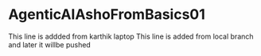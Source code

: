 # AgenticAIAshoFromBasics01

This line is addded from karthik laptop
This line is added from local branch and later it willbe pushed 
